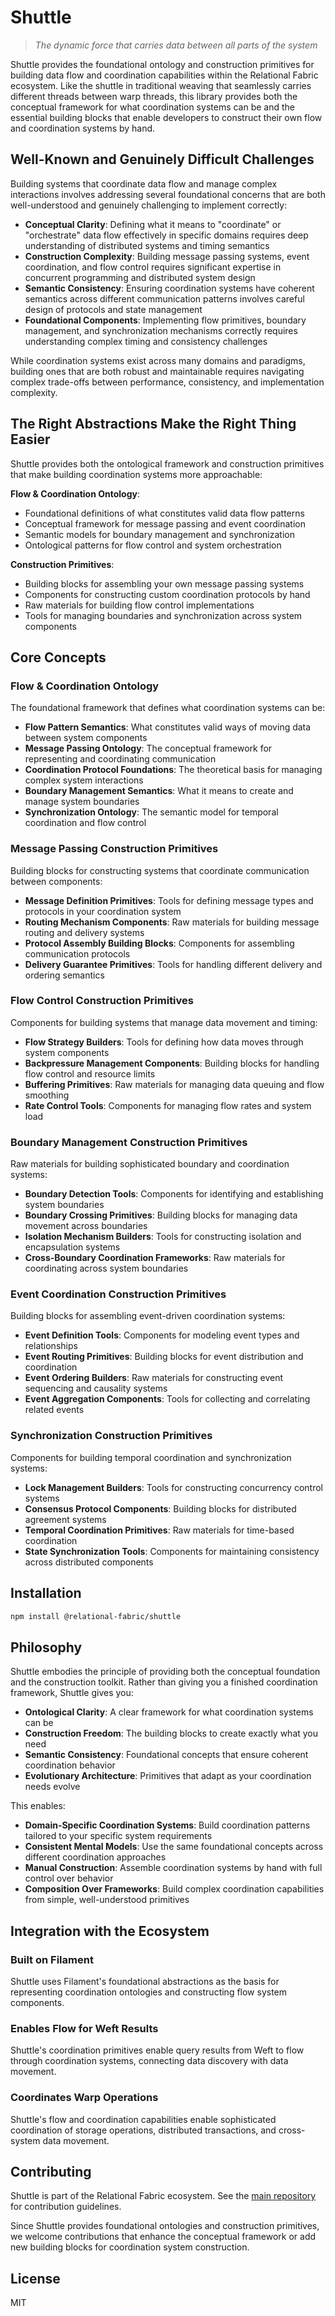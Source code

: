 # Shuttle

> *The dynamic force that carries data between all parts of the system*

Shuttle provides the foundational ontology and construction primitives for building data flow and coordination capabilities within the Relational Fabric ecosystem. Like the shuttle in traditional weaving that seamlessly carries different threads between warp threads, this library provides both the conceptual framework for what coordination systems can be and the essential building blocks that enable developers to construct their own flow and coordination systems by hand.

## Well-Known and Genuinely Difficult Challenges

Building systems that coordinate data flow and manage complex interactions involves addressing several foundational concerns that are both well-understood and genuinely challenging to implement correctly:

- **Conceptual Clarity**: Defining what it means to "coordinate" or "orchestrate" data flow effectively in specific domains requires deep understanding of distributed systems and timing semantics
- **Construction Complexity**: Building message passing systems, event coordination, and flow control requires significant expertise in concurrent programming and distributed system design
- **Semantic Consistency**: Ensuring coordination systems have coherent semantics across different communication patterns involves careful design of protocols and state management
- **Foundational Components**: Implementing flow primitives, boundary management, and synchronization mechanisms correctly requires understanding complex timing and consistency challenges

While coordination systems exist across many domains and paradigms, building ones that are both robust and maintainable requires navigating complex trade-offs between performance, consistency, and implementation complexity.

## The Right Abstractions Make the Right Thing Easier

Shuttle provides both the ontological framework and construction primitives that make building coordination systems more approachable:

**Flow & Coordination Ontology**:
- Foundational definitions of what constitutes valid data flow patterns
- Conceptual framework for message passing and event coordination
- Semantic models for boundary management and synchronization
- Ontological patterns for flow control and system orchestration

**Construction Primitives**:
- Building blocks for assembling your own message passing systems
- Components for constructing custom coordination protocols by hand
- Raw materials for building flow control implementations
- Tools for managing boundaries and synchronization across system components

## Core Concepts

### Flow & Coordination Ontology

The foundational framework that defines what coordination systems can be:

- **Flow Pattern Semantics**: What constitutes valid ways of moving data between system components
- **Message Passing Ontology**: The conceptual framework for representing and coordinating communication
- **Coordination Protocol Foundations**: The theoretical basis for managing complex system interactions
- **Boundary Management Semantics**: What it means to create and manage system boundaries
- **Synchronization Ontology**: The semantic model for temporal coordination and flow control

### Message Passing Construction Primitives

Building blocks for constructing systems that coordinate communication between components:

- **Message Definition Primitives**: Tools for defining message types and protocols in your coordination system
- **Routing Mechanism Components**: Raw materials for building message routing and delivery systems
- **Protocol Assembly Building Blocks**: Components for assembling communication protocols
- **Delivery Guarantee Primitives**: Tools for handling different delivery and ordering semantics

### Flow Control Construction Primitives

Components for building systems that manage data movement and timing:

- **Flow Strategy Builders**: Tools for defining how data moves through system components
- **Backpressure Management Components**: Building blocks for handling flow control and resource limits
- **Buffering Primitives**: Raw materials for managing data queuing and flow smoothing
- **Rate Control Tools**: Components for managing flow rates and system load

### Boundary Management Construction Primitives

Raw materials for building sophisticated boundary and coordination systems:

- **Boundary Detection Tools**: Components for identifying and establishing system boundaries
- **Boundary Crossing Primitives**: Building blocks for managing data movement across boundaries
- **Isolation Mechanism Builders**: Tools for constructing isolation and encapsulation systems
- **Cross-Boundary Coordination Frameworks**: Raw materials for coordinating across system boundaries

### Event Coordination Construction Primitives

Building blocks for assembling event-driven coordination systems:

- **Event Definition Tools**: Components for modeling event types and relationships
- **Event Routing Primitives**: Building blocks for event distribution and coordination
- **Event Ordering Builders**: Raw materials for constructing event sequencing and causality systems
- **Event Aggregation Components**: Tools for collecting and correlating related events

### Synchronization Construction Primitives

Components for building temporal coordination and synchronization systems:

- **Lock Management Builders**: Tools for constructing concurrency control systems
- **Consensus Protocol Components**: Building blocks for distributed agreement systems
- **Temporal Coordination Primitives**: Raw materials for time-based coordination
- **State Synchronization Tools**: Components for maintaining consistency across distributed components

## Installation

```bash
npm install @relational-fabric/shuttle
```

## Philosophy

Shuttle embodies the principle of providing both the conceptual foundation and the construction toolkit. Rather than giving you a finished coordination framework, Shuttle gives you:

- **Ontological Clarity**: A clear framework for what coordination systems can be
- **Construction Freedom**: The building blocks to create exactly what you need
- **Semantic Consistency**: Foundational concepts that ensure coherent coordination behavior
- **Evolutionary Architecture**: Primitives that adapt as your coordination needs evolve

This enables:
- **Domain-Specific Coordination Systems**: Build coordination patterns tailored to your specific system requirements
- **Consistent Mental Models**: Use the same foundational concepts across different coordination approaches
- **Manual Construction**: Assemble coordination systems by hand with full control over behavior
- **Composition Over Frameworks**: Build complex coordination capabilities from simple, well-understood primitives

## Integration with the Ecosystem

### Built on Filament

Shuttle uses Filament's foundational abstractions as the basis for representing coordination ontologies and constructing flow system components.

### Enables Flow for Weft Results

Shuttle's coordination primitives enable query results from Weft to flow through coordination systems, connecting data discovery with data movement.

### Coordinates Warp Operations

Shuttle's flow and coordination capabilities enable sophisticated coordination of storage operations, distributed transactions, and cross-system data movement.

## Contributing

Shuttle is part of the Relational Fabric ecosystem. See the [main repository](../../) for contribution guidelines.

Since Shuttle provides foundational ontologies and construction primitives, we welcome contributions that enhance the conceptual framework or add new building blocks for coordination system construction.

## License

MIT